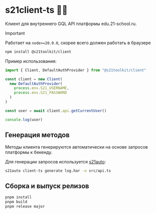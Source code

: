 # s21client-ts 🦤🫦

Клиент для внутреннего GQL API платформы edu.21-school.ru.

> [!IMPORTANT]
> Работает на `node>=20.0.0`, скорее всего должен работать в браузере

```sh
npm install @s21toolkit/client
```

Пример использования:

```ts
import { Client, DefaultAuthProvider } from "@s21toolkit/client"

const client = new Client(
  new DefaultAuthProvider(
    process.env.S21_USERNAME,
    process.env.S21_PASSWORD
  )
)

const user = await client.api.getCurrentUser()

console.log(user)
```

## Генерация методов

Методы клиента генерируются автоматически на основе запросов платформы к бекенду.

Для генерации запросов используется [s21auto](https://github.com/s21toolkit/s21auto):

```sh
s21auto client-ts generate log.har -o src/api.ts
```

## Сборка и выпуск релизов

```sh
pnpm install
pnpm build
pnpm release major
```
